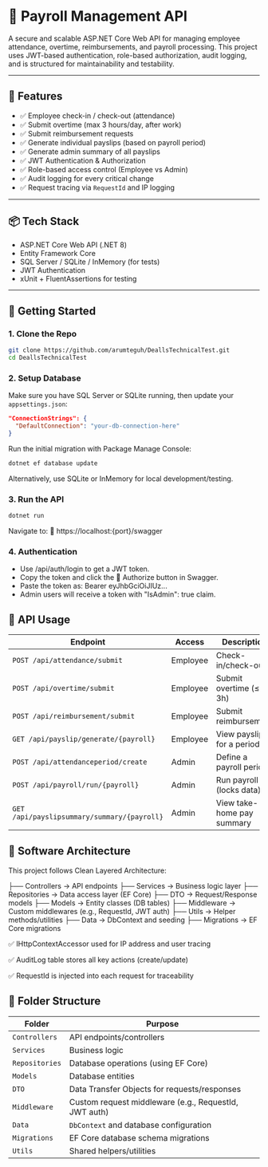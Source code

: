 # 🧾 Payroll Management API

A secure and scalable ASP.NET Core Web API for managing employee attendance, overtime, reimbursements, and payroll processing. This project uses JWT-based authentication, role-based authorization, audit logging, and is structured for maintainability and testability.

---

## 🔧 Features

- ✅ Employee check-in / check-out (attendance)
- ✅ Submit overtime (max 3 hours/day, after work)
- ✅ Submit reimbursement requests
- ✅ Generate individual payslips (based on payroll period)
- ✅ Generate admin summary of all payslips
- ✅ JWT Authentication & Authorization
- ✅ Role-based access control (Employee vs Admin)
- ✅ Audit logging for every critical change
- ✅ Request tracing via `RequestId` and IP logging

---

## 📦 Tech Stack

- ASP.NET Core Web API (.NET 8)
- Entity Framework Core
- SQL Server / SQLite / InMemory (for tests)
- JWT Authentication
- xUnit + FluentAssertions for testing

---

## 🚀 Getting Started

### 1. Clone the Repo

```bash
git clone https://github.com/arumteguh/DeallsTechnicalTest.git
cd DeallsTechnicalTest
```
### 2. Setup Database

Make sure you have SQL Server or SQLite running, then update your `appsettings.json`:

```json
"ConnectionStrings": {
  "DefaultConnection": "your-db-connection-here"
}
```

Run the initial migration with Package Manage Console:

```bash
dotnet ef database update
```
Alternatively, use SQLite or InMemory for local development/testing.

### 3. Run the API

```bash
dotnet run
```

Navigate to:
📍 https://localhost:{port}/swagger

### 4. Authentication
- Use /api/auth/login to get a JWT token.
- Copy the token and click the 🔐 Authorize button in Swagger.
- Paste the token as: Bearer eyJhbGciOiJIUz...
- Admin users will receive a token with "IsAdmin": true claim.

## 📘 API Usage

| Endpoint                                    | Access   | Description                |
| ------------------------------------------- | -------- | -------------------------- |
| `POST /api/attendance/submit`               | Employee | Check-in/check-out         |
| `POST /api/overtime/submit`                 | Employee | Submit overtime (≤ 3h)     |
| `POST /api/reimbursement/submit`            | Employee | Submit reimbursement       |
| `GET /api/payslip/generate/{payroll}`       | Employee | View payslip for a period  |
| `POST /api/attendanceperiod/create`         | Admin    | Define a payroll period    |
| `POST /api/payroll/run/{payroll}`           | Admin    | Run payroll (locks data)   |
| `GET /api/payslipsummary/summary/{payroll}` | Admin    | View take-home pay summary |

## 🧱 Software Architecture

This project follows Clean Layered Architecture:

├── Controllers      → API endpoints
├── Services         → Business logic layer
├── Repositories     → Data access layer (EF Core)
├── DTO              → Request/Response models
├── Models           → Entity classes (DB tables)
├── Middleware       → Custom middlewares (e.g., RequestId, JWT auth)
├── Utils            → Helper methods/utilities
├── Data             → DbContext and seeding
├── Migrations       → EF Core migrations

✅ IHttpContextAccessor used for IP address and user tracing

✅ AuditLog table stores all key actions (create/update)

✅ RequestId is injected into each request for traceability


## 📂 Folder Structure

| Folder         | Purpose                                               |
| -------------- | ----------------------------------------------------- |
| `Controllers`  | API endpoints/controllers                             |
| `Services`     | Business logic                                        |
| `Repositories` | Database operations (using EF Core)                   |
| `Models`       | Database entities                                     |
| `DTO`          | Data Transfer Objects for requests/responses          |
| `Middleware`   | Custom request middleware (e.g., RequestId, JWT auth) |
| `Data`         | `DbContext` and database configuration                |
| `Migrations`   | EF Core database schema migrations                    |
| `Utils`        | Shared helpers/utilities                              |

